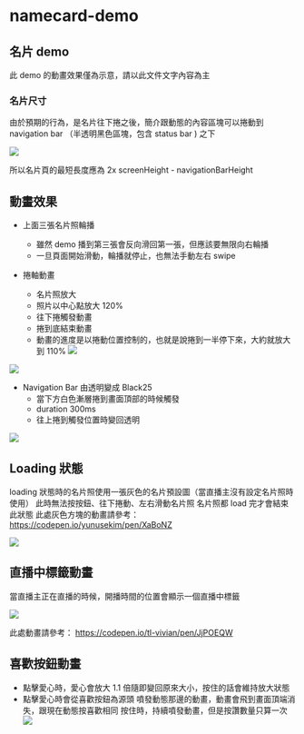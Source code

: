 # namecard-demo
## 名片 demo

此 demo 的動畫效果僅為示意，請以此文件文字內容為主


### 名片尺寸

由於預期的行為，是名片往下捲之後，簡介跟動態的內容區塊可以捲動到 navigation bar （半透明黑色區塊，包含 status bar ) 之下

![](https://paper-attachments.dropbox.com/s_0243D5CDCA730DAAAF37F1260A6EE631E374860C1D5CF91767A98580D9FE0F1F_1567587136207_image.png)


所以名片頁的最短長度應為 2x screenHeight - navigationBarHeight


## 動畫效果
- 上面三張名片照輪播
    - 雖然 demo 播到第三張會反向滑回第一張，但應該要無限向右輪播
    - 一旦頁面開始滑動，輪播就停止，也無法手動左右 swipe


- 捲軸動畫
    - 名片照放大
    - 照片以中心點放大 120%
    - 往下捲觸發動畫
    - 捲到底結束動畫
    - 動畫的進度是以捲動位置控制的，也就是說捲到一半停下來，大約就放大到 110% 
![](https://paper-attachments.dropbox.com/s_0243D5CDCA730DAAAF37F1260A6EE631E374860C1D5CF91767A98580D9FE0F1F_1567584386498_image.png)

![](https://paper-attachments.dropbox.com/s_0243D5CDCA730DAAAF37F1260A6EE631E374860C1D5CF91767A98580D9FE0F1F_1567589654701_image.png)

- Navigation Bar 由透明變成 Black25
    - 當下方白色漸層捲到畫面頂部的時候觸發
    - duration 300ms
    - 往上捲到觸發位置時變回透明
   
![](https://paper-attachments.dropbox.com/s_0243D5CDCA730DAAAF37F1260A6EE631E374860C1D5CF91767A98580D9FE0F1F_1567589759774_image.png)



## Loading 狀態

loading 狀態時的名片照使用一張灰色的名片預設圖（當直播主沒有設定名片照時使用）
此時無法按按鈕、往下捲動、左右滑動名片照
名片照都 load 完才會結束此狀態
此處灰色方塊的動畫請參考：
https://codepen.io/yunusekim/pen/XaBoNZ


![](https://paper-attachments.dropbox.com/s_0243D5CDCA730DAAAF37F1260A6EE631E374860C1D5CF91767A98580D9FE0F1F_1567589101976_image.png)




## 直播中標籤動畫

當直播主正在直播的時候，開播時間的位置會顯示一個直播中標籤


![](https://paper-attachments.dropbox.com/s_0243D5CDCA730DAAAF37F1260A6EE631E374860C1D5CF91767A98580D9FE0F1F_1567590545155_image.png)

此處動畫請參考：
https://codepen.io/tl-vivian/pen/JjPOEQW



## 喜歡按鈕動畫
- 點擊愛心時，愛心會放大 1.1 倍隨即變回原來大小，按住的話會維持放大狀態
- 點擊愛心時會從喜歡按鈕為源頭
    噴發動態那邊的動畫，動畫會飛到畫面頂端消失，跟現在動態按喜歡相同
    按住時，持續噴發動畫，但是按讚數量只算一次
![](https://paper-attachments.dropbox.com/s_0243D5CDCA730DAAAF37F1260A6EE631E374860C1D5CF91767A98580D9FE0F1F_1567594608304_IMG_C5B6AFBFE513-1.jpeg)
